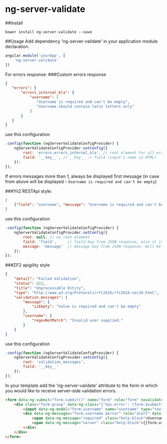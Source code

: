 # ng-server-validate

##Install

```
bower install ng-server-validate --save
```

##Usage
Add dependency 'ng-server-validate' in your application module declaration.

```js
angular.module('yourApp', [
    'ng-server-validate'
])
```

For errors response:
###Custom errors response
```json
{  
   "errors": {
       "errors_internal_bla": {  
           "username": [  
              "Username is required and can't be empty",
              "Username should contain latin letters only"
           ]
       }
   }
}
```

use this configuration 

```js
.config(function (ngServerValidateConfigProvider) {
    ngServerValidateConfigProvider.setConfig({
        root: 'errors.errors_internal_bla', // root element for all errors
        field: '__key__', // __key__ -> field (input's name in HTML)
    });
});
```

If errors messages more than 1, always be displayed first message (in case from above will be displayed - ``Username is required and can't be empty``)

###Yii2 RESTApi style:  

```json
[
    {"field": "username", "message": "Username is required and can't be empty"}
]
```

use this configuration

```js
.config(function (ngServerValidateConfigProvider) {
    ngServerValidateConfigProvider.setConfig({
        root: null, // no root element
        field: 'field',     // field key from JSON response, also it is input's name in HTML -> <input name="username" type="text">
        message: 'message'  // message key from JSON response. Will be displayed as error message fpr specified input
    });
});
```

###ZF2 apigility style

```json
{
    "detail": "Failed Validation",
    "status": 422,
    "title": "Unprocessable Entity",
    "type": "http://www.w3.org/Protocols/rfc2616/rfc2616-sec10.html",
    "validation_messages": {
        "message": {
            "isEmpty": "Value is required and can't be empty"
        },
        "username": {
            "regexNotMatch": "Invalid user supplied."
        }
    }
}
```

use this configuration

```js
.config(function (ngServerValidateConfigProvider) {
    ngServerValidateConfigProvider.setConfig({
        root: 'validation_messages',
        field: '__key__'
    });
});
```

In your template add the 'ng-server-validate' attribute to the form in which you would like to receive server-side validation errors.

```html
<form data-ng-submit="form.submit()" name="form" role="form" novalidate data-ng-server-validate>
    <div class="form-group" data-ng-class="{'has-error': (form.$submitted || form.email.$dirty) && form.email.$invalid}">
        <input data-ng-model="form.username" name="username" type="text" required>
        <div data-ng-messages="form.username.$error" role="alert" data-ng-if="form.$submitted || form.username.$dirty">
            <span data-ng-message="required" class="help-block">Username cannot be blank.</span>
            <span data-ng-message="server" class="help-block">{{form.username.$error.server}}</span>
        </div>
    </div>
</form>
```